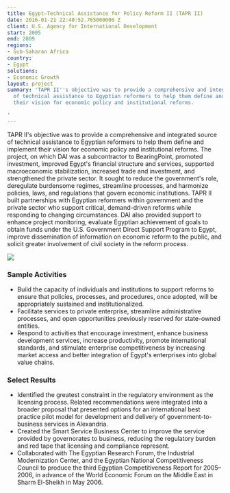 ```yaml
---
title: Egypt—Technical Assistance for Policy Reform II (TAPR II)
date: 2016-01-21 22:40:52.765000000 Z
client: U.S. Agency for International Development
start: 2005
end: 2009
regions:
- Sub-Saharan Africa
country:
- Egypt
solutions:
- Economic Growth
layout: project
summary: 'TAPR II''s objective was to provide a comprehensive and integrated source
  of technical assistance to Egyptian reformers to help them define and implement
  their vision for economic policy and institutional reforms.

'
---
```


TAPR II's objective was to provide a comprehensive and integrated source of technical assistance to Egyptian reformers to help them define and implement their vision for economic policy and institutional reforms. The project, on which DAI was a subcontractor to BearingPoint, promoted investment, improved Egypt's financial structure and services, supported macroeconomic stabilization, increased trade and investment, and strengthened the private sector. It sought to reduce the government's role, deregulate burdensome regimes, streamline processes, and harmonize policies, laws, and regulations that govern economic institutions. TAPR II built partnerships with Egyptian reformers within government and the private sector who support critical, demand-driven reforms while responding to changing circumstances. DAI also provided support to enhance project monitoring, evaluate Egyptian achievement of goals to obtain funds under the U.S. Government Direct Support Program to Egypt, improve dissemination of information on economic reform to the public, and solicit greater involvement of civil society in the reform process.

![][1]

###  Sample Activities

* Build the capacity of individuals and institutions to support reforms to ensure that policies, processes, and procedures, once adopted, will be appropriately sustained and institutionalized.
* Facilitate services to private enterprise, streamline administrative processes, and open opportunities previously reserved for state-owned entities.
* Respond to activities that encourage investment, enhance business development services, increase productivity, promote international standards, and stimulate enterprise competitiveness by increasing market access and better integration of Egypt's enterprises into global value chains.

###  Select Results

* Identified the greatest constraint in the regulatory environment as the licensing process. Related recommendations were integrated into a broader proposal that presented options for an international best practice pilot model for development and delivery of government-to-business services in Alexandria.
* Created the Smart Service Business Center to improve the service provided by governorates to business, reducing the regulatory burden and red tape that licensing and compliance represent.
* Collaborated with The Egyptian Research Forum, the Industrial Modernization Center, and the Egyptian National Competitiveness Council to produce the third Egyptian Competitiveness Report for 2005–2006, in advance of the World Economic Forum on the Middle East in Sharm El-Sheikh in May 2006.

[1]: /assets/images/projects/TAPRII.jpg
